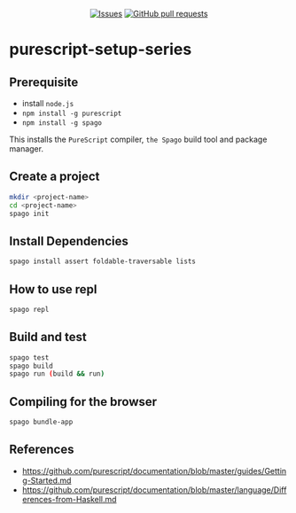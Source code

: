 <p align="center">
  <a href="https://github.com/mingyuchoo/purescript-setup-series/issues"><img alt="Issues" src="https://img.shields.io/github/issues/mingyuchoo/purescript-setup-series?color=appveyor" /></a>
  <a href="https://github.com/mingyuchoo/purescript-setup-series/pulls"><img alt="GitHub pull requests" src="https://img.shields.io/github/issues-pr/mingyuchoo/purescript-setup-series?color=appveyor" /></a>
</p>

# purescript-setup-series

## Prerequisite

- install `node.js`
- `npm install -g purescript`
- `npm install -g spago`

This installs the `PureScript` compiler, `the Spago` build tool and package manager.

## Create a project

```bash
mkdir <project-name>
cd <project-name>
spago init
```

## Install Dependencies

```bash
spago install assert foldable-traversable lists
```

## How to use repl

```bash
spago repl
```

## Build and test

```bash
spago test
spago build
spago run (build && run)
```

## Compiling for the browser

```bash
spago bundle-app
```

## References

- <https://github.com/purescript/documentation/blob/master/guides/Getting-Started.md>
- <https://github.com/purescript/documentation/blob/master/language/Differences-from-Haskell.md>
